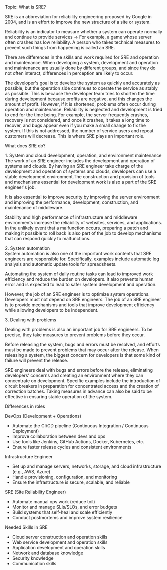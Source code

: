 Topic: What is SRE?

SRE is an abbreviation for reliability engineering proposed by Google in 2004, and is an effort to improve the new structure of a site or system.

Reliability is an indicator to measure whether a system can operate normally and continue to provide services \-\> For example, a game whose server often crashes has low reliability. A person who takes technical measures to prevent such things from happening is called an SRE.

There are differences in the skills and work required for SRE and operation and maintenance. When developing a system, development and operation and maintenance are usually done by different groups, and since they do not often interact, differences in perception are likely to occur.

The developer's goal is to develop the system as quickly and accurately as possible, but the operation side continues to operate the service as stably as possible. This is because the developer team tries to shorten the time during development because profits are negative, and this changes the amount of profit. However, if it is shortened, problems often occur during operation and maintenance. Reliability is neglected and development is tried to end for the time being. For example, the server frequently crashes, recovery is not considered, and once it crashes, it takes a long time to recover, and bugs appear even if you make a small change to fix the system. If this is not addressed, the number of service users and repeat customers will decrease. This is where SRE plays an important role.

What does SRE do?

1\. System and cloud development, operation, and environment maintenance  
The work of an SRE engineer includes the development and operation of systems and clouds. By having an SRE engineer take charge of the development and operation of systems and clouds, developers can use a stable development environment.The construction and provision of tools and mechanisms essential for development work is also a part of the SRE engineer's job.

It is also essential to improve security by improving the server environment and improving the performance, development, construction, and maintenance of middleware.

Stability and high performance of infrastructure and middleware environments increase the reliability of websites, services, and applications. In the unlikely event that a malfunction occurs, preparing a patch and making it possible to roll back is also part of the job to develop mechanisms that can respond quickly to malfunctions.

2\. System automation  
System automation is also one of the important work contents that SRE engineers are responsible for. Specifically, examples include automatic log analysis and automatic update tools for spreadsheets.

Automating the system of daily routine tasks can lead to improved work efficiency and reduce the burden on developers. It also prevents human error and is expected to lead to safer system development and operation.

However, the job of an SRE engineer is to optimize system operations. Developers must not depend on SRE engineers. The job of an SRE engineer is to provide mechanisms and tools that improve development efficiency while allowing developers to be independent.

3\. Dealing with problems

Dealing with problems is also an important job for SRE engineers. To be precise, they take measures to prevent problems before they occur.

Before releasing the system, bugs and errors must be resolved, and efforts must be made to prevent problems that may occur after the release. When releasing a system, the biggest concern for developers is that some kind of failure will prevent the release.

SRE engineers deal with bugs and errors before the release, eliminating developers' concerns and creating an environment where they can concentrate on development. Specific examples include the introduction of circuit breakers in preparation for concentrated access and the creation of correction batches. Taking measures in advance can also be said to be effective in ensuring stable operation of the system.

Differences in roles

DevOps (Development \+ Operations)

- Automate the CI/CD pipeline (Continuous Integration / Continuous Deployment)
- Improve collaboration between devs and ops
- Use tools like Jenkins, GitHub Actions, Docker, Kubernetes, etc.
- Ensure faster release cycles and consistent environments

Infrastructure Engineer

- Set up and manage servers, networks, storage, and cloud infrastructure (e.g., AWS, Azure)
- Handle provisioning, configuration, and monitoring
- Ensure the infrastructure is secure, scalable, and reliable

SRE (Site Reliability Engineer)

- Automate manual ops work (reduce toil)
- Monitor and manage SLIs/SLOs, and error budgets
- Build systems that self-heal and scale efficiently
- Conduct postmortems and improve system resilience

Needed Skills in SRE

- Cloud server construction and operation skills
- Web service development and operation skills
- Application development and operation skills
- Network and database knowledge
- Security knowledge
- Communication skills
